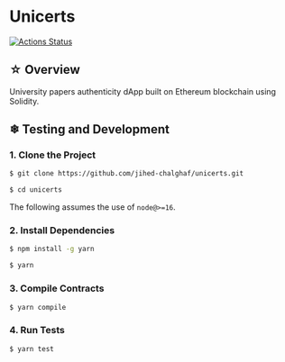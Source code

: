 # Unicerts

[![Actions Status](https://github.com/jihed-chalghaf/unicerts/workflows/CI/badge.svg)](https://github.com/jihed-chalghaf/unicerts/actions)

## ☆ Overview

University papers authenticity dApp built on Ethereum blockchain using Solidity.

## ❄ Testing and Development

### 1. Clone the Project

```bash
$ git clone https://github.com/jihed-chalghaf/unicerts.git

$ cd unicerts
```

The following assumes the use of `node@>=16`.

### 2. Install Dependencies

```bash
$ npm install -g yarn

$ yarn
```

### 3. Compile Contracts

```bash
$ yarn compile
```

### 4. Run Tests

```bash
$ yarn test
```
